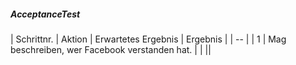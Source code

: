##### AcceptanceTest  
| Schrittnr. | Aktion | Erwartetes Ergebnis | Ergebnis |
| -- |
| 1 | Mag beschreiben, wer Facebook verstanden hat. | | ||
